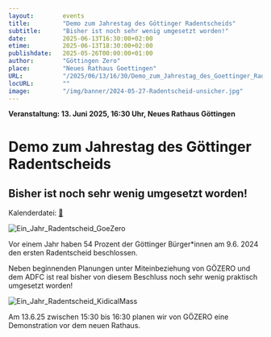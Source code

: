 ```yaml
---
layout:        events
title:         "Demo zum Jahrestag des Göttinger Radentscheids"
subtitle:      "Bisher ist noch sehr wenig umgesetzt worden!"
date:          2025-06-13T16:30:00+02:00
etime:         2025-06-13T18:30:00+02:00
publishdate:   2025-05-26T00:00:00+01:00
author:        "Göttingen Zero"
place:         "Neues Rathaus Goettingen"
URL:           "/2025/06/13/16/30/Demo_zum_Jahrestag_des_Goettinger_Radentscheids"
locURL:        ""
image:         "/img/banner/2024-05-27-Radentscheid-unsicher.jpg"
---
```


**Veranstaltung: 13. Juni 2025, 16:30 Uhr, Neues Rathaus Göttingen**

Demo zum Jahrestag des Göttinger Radentscheids
===========

Bisher ist noch sehr wenig umgesetzt worden!
-----------


Kalenderdatei: [📆](/ics/2025-06-13_16-30_demo_zum_zum_jahrestag_des_goettinger_radentscheids.ics)

![Ein_Jahr_Radentscheid_GoeZero](/img/event/2025-06-13-Ein_Jahr_Radentscheid_GoeZero.png)

Vor einem Jahr haben 54 Prozent der Göttinger Bürger*innen am 9.6. 2024 den ersten Radentscheid beschlossen.

Neben beginnenden Planungen unter Miteinbeziehung von GÖZERO und dem ADFC ist real bisher von diesem Beschluss noch sehr wenig praktisch umgesetzt worden! 

![Ein_Jahr_Radentscheid_KidicalMass](/img/event/2025-06-13-Ein_Jahr_Radentscheid_KidicalMass.png)

Am 13.6.25 zwischen 15:30 bis 16:30 planen wir von GÖZERO eine Demonstration vor dem neuen Rathaus. 

